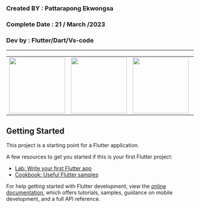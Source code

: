 ### Created BY : Pattarapong Ekwongsa

### Complete Date : 21 / March /2023

### Dev by : Flutter/Dart/Vs-code
***

<table>
    <tr>
      <td>
<img src="https://user-images.githubusercontent.com/127838702/228150899-e4698bb0-5632-4b19-a520-3b93b814cdd8.png" width="150">
      </td>
          <td>
      <img src="https://user-images.githubusercontent.com/127838702/228149931-d15350ef-4c60-4621-b7e5-e03761570fe5.png" width="150"
           </td>
                <td>
      <img src="https://user-images.githubusercontent.com/127838702/228148465-1c89da20-6625-4c17-9540-f3aaf2e6681b.png" width="150"
       </td>
      <td>
      <img src="https://user-images.githubusercontent.com/127838702/228148448-7becee58-595b-4df7-9c39-b9aa1415f352.png" width="150"
     </tr>
   </table>








## Getting Started

This project is a starting point for a Flutter application.

A few resources to get you started if this is your first Flutter project:

- [Lab: Write your first Flutter app](https://docs.flutter.dev/get-started/codelab)
- [Cookbook: Useful Flutter samples](https://docs.flutter.dev/cookbook)

For help getting started with Flutter development, view the
[online documentation](https://docs.flutter.dev/), which offers tutorials,
samples, guidance on mobile development, and a full API reference.
